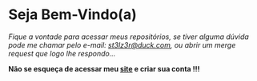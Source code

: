 <h1>Seja Bem-Vindo(a)</h1>

<i>Fique a vontade para acessar meus repositórios, se tiver alguma dúvida pode me chamar pelo e-mail: <a href='mailto:st3lz3r@duck.com'>st3lz3r@duck.com</a>, ou abrir um merge request que logo lhe respondo...</i>

<b>Não se esqueça de acessar meu <a href='http://st3lz3r.ddns.net:8080/'>site</a> e criar sua conta !!!<b>

<!--
**st3lz3r/st3lz3r** is a ✨ _special_ ✨ repository because its `README.md` (this file) appears on your GitHub profile.

Here are some ideas to get you started:

- 🔭 I’m currently working on ...
- 🌱 I’m currently learning ...
- 👯 I’m looking to collaborate on ...
- 🤔 I’m looking for help with ...
- 💬 Ask me about ...
- 📫 How to reach me: ...
- 😄 Pronouns: ...
- ⚡ Fun fact: ...
-->
